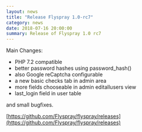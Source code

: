 ```yaml
---
layout: news
title: "Release Flyspray 1.0-rc7"
category: news
date: 2018-07-16 20:00:00
summary: Release of Flyspray 1.0 rc7
---
```


Main Changes:

* PHP 7.2 compatible
* better password hashes using password_hash()
* also Google reCaptcha configurable
* a new basic checks tab in admin area
* more fields chooseable in admin editallusers view
* last_login field in user table

and small bugfixes.

[https://github.com/Flyspray/flyspray/releases](https://github.com/Flyspray/flyspray/releases)
